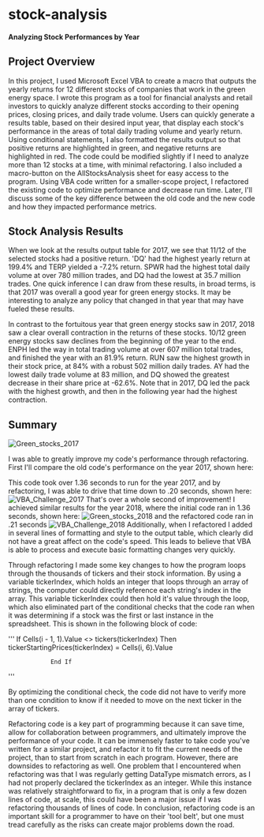 # stock-analysis
#### Analyzing Stock Performances by Year

## Project Overview

In this project, I used Microsoft Excel VBA to create a macro that outputs the yearly returns for 12 different stocks of companies that work in the green energy space. I wrote this program as a tool for financial analysts and retail investors to quickly analyze different stocks according to their opening prices, closing prices, and daily trade volume. Users can quickly generate a results table, based on their desired input year, that display each stock's performance in the areas of total daily trading volume and yearly return. Using conditional statements, I also formatted the results output so that positive returns are highlighted in green, and negative returns are highlighted in red. The code could be modified slightly if I need to analyze more than 12 stocks at a time, with minimal refactoring. I also included a macro-button on the AllStocksAnalysis sheet for easy access to the program. Using VBA code written for a smaller-scope project, I refactored the existing code to optimize performance and decrease run time. Later, I'll discuss some of the key difference between the old code and the new code and how they impacted performance metrics. 

## Stock Analysis Results

When we look at the results output table for 2017, we see that 11/12 of the selected stocks had a positive return. 'DQ' had the highest yearly return at 199.4% and TERP yielded a -7.2% return. SPWR had the highest total daily volume at over 780 million trades, and DQ had the lowest at 35.7 million trades. One quick inference I can draw from these results, in broad terms, is that 2017 was overall a good year for green energy stocks. It may be interesting to analyze any policy that changed in that year that may have fueled these results. 

In contrast to the fortuitous year that green energy stocks saw in 2017, 2018 saw a clear overall contraction in the returns of these stocks. 10/12 green energy stocks saw declines from the beginning of the year to the end. ENPH led the way in total trading volume at over 607 million total trades, and finished the year with an 81.9% return. RUN saw the highest growth in their stock price, at 84% with a robust 502 million daily trades. AY had the lowest daily trade volume at 83 million, and DQ showed the greatest decrease in their share price at -62.6%. Note that in 2017, DQ led the pack with the highest growth, and then in the following year had the highest contraction. 

## Summary
![Green_stocks_2017](https://user-images.githubusercontent.com/76958825/109364396-b5f52b80-785c-11eb-9660-eb894781d12b.png)

I was able to greatly improve my code's performance through refactoring. First I'll compare the old code's performance on the year 2017, shown here: 

This code took over 1.36 seconds to run for the year 2017, and by refactoring, I was able to drive that time down to .20 seconds, shown here: 
![VBA_Challenge_2017](https://user-images.githubusercontent.com/76958825/109364461-dfae5280-785c-11eb-9071-5232c59db948.png) 
That's over a whole second of improvement! I achieved similar results for the year 2018, where the initial code ran in 1.36 seconds, shown here:
![Green_stocks_2018](https://user-images.githubusercontent.com/76958825/109364569-12584b00-785d-11eb-9e42-756f1a22f07f.png)
and the refactored code ran in .21 seconds
![VBA_Challenge_2018](https://user-images.githubusercontent.com/76958825/109364590-20a66700-785d-11eb-8880-7da85dedcec2.png)
Additionally, when I refactored I added in several lines of formatting and style to the output table, which clearly did not have a great affect on the code's speed. This leads to believe that VBA is able to process and execute basic formatting changes very quickly.

Through refactoring I made some key changes to how the program loops through the thousands of tickers and their stock information. By using a variable tickerIndex, which holds an integer that loops through an array of strings, the computer could directly reference each string's index in the array. This variable tickerIndex could then hold it's value through the loop, which also eliminated part of the conditional checks that the code ran when it was determining if a stock was the first or last instance in the spreadsheet. This is shown in the following block of code:

'''
If Cells(i - 1, 1).Value <> tickers(tickerIndex) Then
                    tickerStartingPrices(tickerIndex) = Cells(i, 6).Value
            
                End If
                
'''

By optimizing the conditional check, the code did not have to verify more than one condition to know if it needed to move on the next ticker in the array of tickers.

Refactoring code is a key part of programming because it can save time, allow for collaboration between programmers, and ultimately improve the performance of your code. It can be immensely faster to take code you've written for a similar project, and refactor it to fit the current needs of the project, than to start from scratch in each program. 
However, there are downsides to refactoring as well. One problem that I encountered when refactoring was that I was regularly getting DataType mismatch errors, as I had not properly declared the tickerIndex as an integer. While this instance was relatively straightforward to fix, in a program that is only a few dozen lines of code, at scale, this could have been a major issue if I was refactoring thousands of lines of code. 
In conclusion, refactoring code is an important skill for a programmer to have on their 'tool belt', but one must tread carefully as the risks can create major problems down the road.
